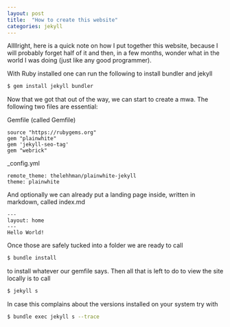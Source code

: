 ```yaml
---
layout: post
title:  "How to create this website"
categories: jekyll
---
```


Allllright, here is a quick note on how I put together this website, because I will probably forget half of it and then, in a few months, wonder what in the world I was doing (just like any good programmer).

With Ruby installed one can run the following to install bundler and jekyll
```bash
$ gem install jekyll bundler
```

Now that we got that out of the way, we can start to create a mwa. 
The following two files are essential:

Gemfile (called Gemfile)
```
source "https://rubygems.org"
gem "plainwhite"
gem 'jekyll-seo-tag'
gem "webrick"
```

_config.yml
```
remote_theme: thelehhman/plainwhite-jekyll
theme: plainwhite
```

And optionally we can already put a landing page inside, written in markdown, called index.md
```text
---
layout: home
---
Hello World!
```

Once those are safely tucked into a folder we are ready to call
```bash
$ bundle install
```
to install whatever our gemfile says.
Then all that is left to do to view the site locally is to call
```bash
$ jekyll s 
```
In case this complains about the versions installed on your system try with 
```bash
$ bundle exec jekyll s --trace
```
